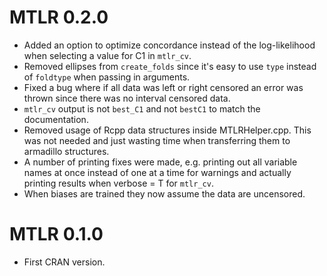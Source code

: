 # MTLR 0.2.0
* Added an option to optimize concordance instead of the log-likelihood when selecting a value for C1 in `mtlr_cv`.
* Removed ellipses from `create_folds` since it's easy to use `type` instead of `foldtype` when passing in arguments.
* Fixed a bug where if all data was left or right censored an error was thrown since there was no interval censored data.
* `mtlr_cv` output is not `best_C1` and not `bestC1` to match the documentation.
* Removed usage of Rcpp data structures inside MTLRHelper.cpp. This was not needed and just wasting time when transferring them to armadillo structures.
* A number of printing fixes were made, e.g. printing out all variable names at once instead of one at a 
time for warnings and actually printing results when verbose = T for `mtlr_cv`.
* When biases are trained they now assume the data are uncensored. 

# MTLR 0.1.0
* First CRAN version.
